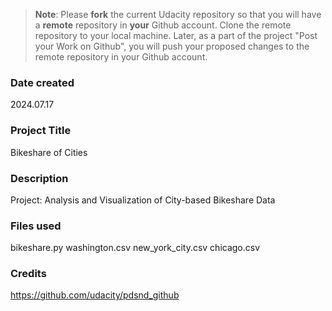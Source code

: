 >**Note**: Please **fork** the current Udacity repository so that you will have a **remote** repository in **your** Github account. Clone the remote repository to your local machine. Later, as a part of the project "Post your Work on Github", you will push your proposed changes to the remote repository in your Github account.

### Date created
2024.07.17 

### Project Title
Bikeshare of Cities

### Description
Project: Analysis and Visualization of City-based Bikeshare Data

### Files used
bikeshare.py
washington.csv
new_york_city.csv
chicago.csv

### Credits
https://github.com/udacity/pdsnd_github
